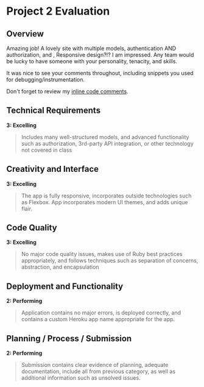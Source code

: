 # Project 2 Evaluation

## Overview

Amazing job!  A lovely site with multiple models, authentication AND authorization, and , Responsive design?!?  I am impressed.  Any team would be lucky to have someone with your personality, tenacity, and skills.

It was nice to see your comments throughout, including snippets you used for debugging/instrumentation.


Don't forget to review my [inline code comments](https://github.com/maureenv/TEMPERMETRO/pull/1).

## Technical Requirements
**3: Excelling**
>Includes many well-structured models, and advanced functionality such as authorization, 3rd-party API integration, or other technology not covered in class

## Creativity and Interface
**3: Excelling**
>The app is fully responsive, incorporates outside technologies such as Flexbox. App incorporates modern UI themes, and adds unique flair.

## Code Quality
**3: Excelling**
>No major code quality issues, makes use of Ruby best practices appropriately, and follows techniques such as separation of concerns, abstraction, and encapsulation

## Deployment and Functionality
**2: Performing**
>Application contains no major errors, is deployed correctly, and contains a custom Heroku app name appropriate for the app.

## Planning / Process / Submission
**2: Performing**
>Submission contains clear evidence of planning, adequate documentation, include all from previous category, as well as additional information such as unsolved issues.
